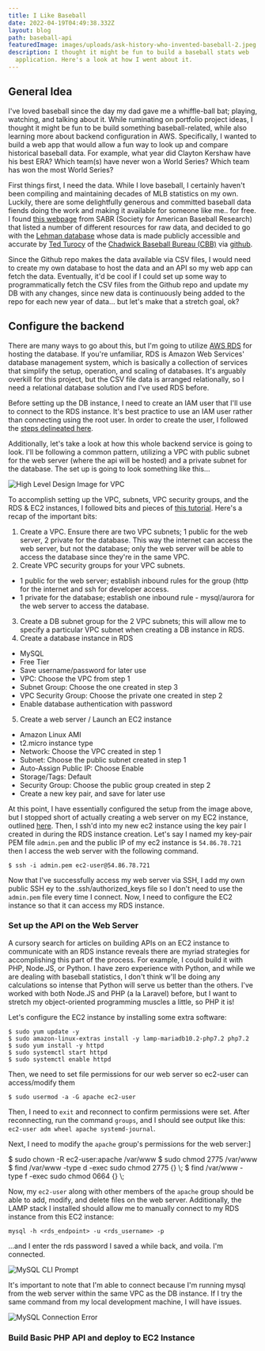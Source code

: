 ```yaml
---
title: I Like Baseball
date: 2022-04-19T04:49:38.332Z
layout: blog
path: baseball-api
featuredImage: images/uploads/ask-history-who-invented-baseball-2.jpeg
description: I thought it might be fun to build a baseball stats web
  application. Here's a look at how I went about it.
---
```

## General Idea

I've loved baseball since the day my dad gave me a whiffle-ball bat; playing, watching, and talking about it. While ruminating on portfolio project ideas, I thought it might be fun to be build something baseball-related, while also learning more about backend configuration in AWS.  Specifically, I wanted to build a web app that would allow a fun way to look up and compare historical baseball data. For example, what year did Clayton Kershaw have his best ERA? Which team(s) have never won a World Series? Which team has won the most World Series?

First things first, I need the data. While I love baseball, I certainly haven't been compiling and maintaining decades of MLB statistics on my own. Luckily, there are some delightfully generous and committed baseball data fiends doing the work and making it available for someone like me.. for free. I found [this webpage](https://sabr.org/sabermetrics/data) from SABR (Society for American Baseball Research) that listed a number of different resources for raw data, and decided to go with the [Lehman database](https://www.seanlahman.com/baseball-archive/statistics) whose data is made publicly accessible and accurate by [Ted Turocy](https://twitter.com/theodoreturocy) of the [Chadwick Baseball Bureau (CBB)](http://www.chadwick-bureau.com/) via [github](https://github.com/chadwickbureau/baseballdatabank).

Since the Github repo makes the data available via CSV files, I would need to create my own database to host the data and an API so my web app can fetch the data. Eventually, it'd be cool if I could set up some way to programmatically fetch the CSV files from the Github repo and update my DB with any changes, since new data is continuously being added to the repo for each new year of data... but let's make that a stretch goal, ok?

## Configure the backend

There are many ways to go about this, but I'm going to utilize [AWS RDS](https://aws.amazon.com/rds/) for hosting the database. If you're unfamiliar, RDS is Amazon Web Services' database management system, which is basically a collection of services that simplify the setup, operation, and scaling of databases. It's arguably overkill for this project, but the CSV file data is arranged relationally, so I need a relational database solution and I've used RDS before.

Before setting up the DB instance, I need to create an IAM user that I'll use to connect to the RDS instance. It's best practice to use an IAM user rather than connecting using the root user. In order to create the user, I followed the [steps delineated here](https://docs.aws.amazon.com/AmazonRDS/latest/UserGuide/CHAP_SettingUp.html).

Additionally, let's take a look at how this whole backend service is going to look. I'll be following a common pattern, utilizing a VPC with public subnet for the web server (where the api will be hosted) and a private subnet for the database. The set up is going to look something like this...

![High Level Design Image for VPC](images/uploads/con-vpc-sec-grp.png)

To accomplish setting up the VPC, subnets, VPC security groups, and the RDS & EC2 instances, I followed bits and pieces of [this tutorial](https://docs.aws.amazon.com/AmazonRDS/latest/UserGuide/CHAP_Tutorials.WebServerDB.CreateVPC.html). Here's a recap of the important bits:

1. Create a VPC. Ensure there are two VPC subnets; 1 public for the web server, 2 private for the database. This way the internet can access the web server, but not the database; only the web server will be able to access the database since they're in the same VPC.
2. Create VPC security groups for your VPC subnets.

* 1 public for the web server; establish inbound rules for the group (http for the internet and ssh for developer access.
* 1 private for the database; establish one inbound rule - mysql/aurora for the web server to access the database.

3. Create a DB subnet group for the 2 VPC subnets; this will allow me to specify a particular VPC subnet when creating a DB instance in RDS.
4. Create a database instance in RDS

* MySQL
* Free Tier
* Save username/password for later use
* VPC: Choose the VPC from step 1
* Subnet Group: Choose the one created in step 3
* VPC Security Group: Choose the private one created in step 2
* Enable database authentication with password

5. Create a web server / Launch an EC2 instance

* Amazon Linux AMI
* t2.micro instance type
* Network: Choose the VPC created in step 1
* Subnet: Choose the public subnet created in step 1
* Auto-Assign Public IP: Choose Enable
* Storage/Tags: Default
* Security Group: Choose the public group created in step 2
* Create a new key pair, and save for later use

At this point, I have essentially configured the setup from the image above, but I stopped short of actually creating a web server on my EC2 instance, outlined [here](https://docs.aws.amazon.com/AmazonRDS/latest/UserGuide/CHAP_Tutorials.WebServerDB.CreateWebServer.html). Then, I ssh'd into my new ec2 instance using the key pair I created in during the RDS instance creation. Let's say I named my key-pair PEM file `admin.pem` and the public IP of my ec2 instance is `54.86.78.721` then I access the web server with the following command.

`$ ssh -i admin.pem ec2-user@54.86.78.721`

Now that I've successfully access my web server via SSH, I add my own public SSH ey to the .ssh/authorized_keys file so I don't need to use the `admin.pem` file every time I connect. Now, I need to configure the EC2 instance so that it can access my RDS instance. 

### Set up the API on the Web Server

A cursory search for articles on building APIs on an EC2 instance to communicate with an RDS instance reveals there are myriad strategies for accomplishing this part of the process. For example, I could build it with PHP, Node.JS, or Python. I have zero experience with Python, and while we are dealing with baseball statistics, I don't think w'll be doing any calculations so intense that Python will serve us better than the others. I've worked with both Node.JS and PHP (a la Laravel) before, but I want to stretch my object-oriented programming muscles a little, so PHP it is!

Let's configure the EC2 instance by installing some extra software:

```
$ sudo yum update -y
$ sudo amazon-linux-extras install -y lamp-mariadb10.2-php7.2 php7.2
$ sudo yum install -y httpd
$ sudo systemctl start httpd
$ sudo systemctl enable httpd
```

Then, we need to set file permissions for our web server so ec2-user can access/modify them

`$ sudo usermod -a -G apache ec2-user`

Then, I need to `exit` and reconnect to confirm permissions were set. After reconnecting, run the command `groups`, and I should see output like this: `ec2-user adm wheel apache systemd-journal`.

Next, I need to modify the `apache` group's permissions for the web server:]

<deckgo-highlight-go>
$ sudo chown -R ec2-user:apache /var/www
$ sudo chmod 2775 /var/www
$ find /var/www -type d -exec sudo chmod 2775 {} \;
$ find /var/www -type f -exec sudo chmod 0664 {} \;
</deckgo-highlight-go>

Now, my `ec2-user` along with other members of the `apache` group should be able to add, modify, and delete files on the web server. Additionally, the LAMP stack I installed should allow me to manually connect to my RDS instance from this EC2 instance:

`mysql -h <rds_endpoint> -u <rds_username> -p`

...and I enter the rds password I saved a while back, and voila. I'm connected.

![MySQL CLI Prompt](images/uploads/mysql-cli-prompt.jpg)

It's important to note that I'm able to connect because I'm running mysql from the web server within the same VPC as the DB instance. If I try the same command from my local development machine, I will have issues.

![MySQL Connection Error](images/uploads/mysql-cli-error.jpg)

### Build Basic PHP API and deploy to EC2 Instance